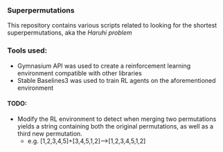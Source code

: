### Superpermutations

This repository contains various scripts related to looking for the shortest superpermutations, aka the *Haruhi problem*

### Tools used:

* Gymnasium API was used to create a reinforcement learning environment compatible with other libraries
* Stable Baselines3 was used to train RL agents on the aforementioned environment

#### TODO:

* Modify the RL environment to detect when merging two permutations yields a string containing both the original permutations, as well as a third new permutation.
  *  e.g. [1,2,3,4,5]+[3,4,5,1,2]-->[1,2,3,4,5,1,2]